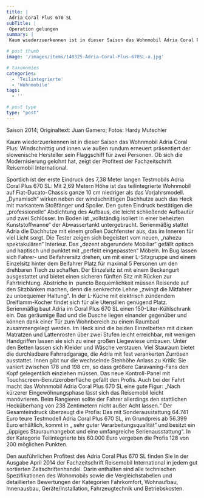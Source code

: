 ```yaml
---
title: |
 Adria Coral Plus 670 SL
subTitle: |
 Operation gelungen
summary: |
 Kaum wiederzuerkennen ist in dieser Saison das Wohnmobil Adria Coral Plus: Windschnittig und innen wie außen rundum erneuert präsentiert der slowenische Hersteller sein Flaggschiff für zwei Personen. Ob sich die Modernisierung gelohnt hat, zeigt der Profitest der Fachzeitschrift Reisemobil International.

# post thumb
image: '/images/items/140325-Adria-Coral-Plus-670SL-a.jpg'

# taxonomies
categories: 
  - 'Teilintegrierte'
  - 'Wohnmobile'
tags:
  - ''

# post type
type: "post"
---
```


<!--[if gte mso 9]><xml> <w:WordDocument> <w:View>Normal</w:View> <w:Zoom>0</w:Zoom> <w:TrackMoves /> <w:TrackFormatting /> <w:HyphenationZone>21</w:HyphenationZone> <w:PunctuationKerning /> <w:ValidateAgainstSchemas /> <w:SaveIfXMLInvalid>false</w:SaveIfXMLInvalid> <w:IgnoreMixedContent>false</w:IgnoreMixedContent> <w:AlwaysShowPlaceholderText>false</w:AlwaysShowPlaceholderText> <w:DoNotPromoteQF /> <w:LidThemeOther>DE</w:LidThemeOther> <w:LidThemeAsian>X-NONE</w:LidThemeAsian> <w:LidThemeComplexScript>X-NONE</w:LidThemeComplexScript> <w:Compatibility> <w:BreakWrappedTables /> <w:SnapToGridInCell /> <w:WrapTextWithPunct /> <w:UseAsianBreakRules /> <w:DontGrowAutofit /> <w:SplitPgBreakAndParaMark /> <w:DontVertAlignCellWithSp /> <w:DontBreakConstrainedForcedTables /> <w:DontVertAlignInTxbx /> <w:Word11KerningPairs /> <w:CachedColBalance /> </w:Compatibility> <m:mathPr> <m:mathFont m:val="Cambria Math" /> <m:brkBin m:val="before" /> <m:brkBinSub m:val="--" /> <m:smallFrac m:val="off" /> <m:dispDef /> <m:lMargin m:val="0" /> <m:rMargin m:val="0" /> <m:defJc m:val="centerGroup" /> <m:wrapIndent m:val="1440" /> <m:intLim m:val="subSup" /> <m:naryLim m:val="undOvr" /> </m:mathPr></w:WordDocument> </xml><![endif]-->Saison 2014; Originaltext: Juan Gamero; Fotos: Hardy Mutschler

<!--[if gte mso 10]> <style> /* Style Definitions */ table.MsoNormalTable {mso-style-name:"Normale Tabelle"; mso-tstyle-rowband-size:0; mso-tstyle-colband-size:0; mso-style-noshow:yes; mso-style-priority:99; mso-style-qformat:yes; mso-style-parent:""; mso-padding-alt:0cm 5.4pt 0cm 5.4pt; mso-para-margin-top:0cm; mso-para-margin-right:0cm; mso-para-margin-bottom:10.0pt; mso-para-margin-left:0cm; line-height:115%; mso-pagination:widow-orphan; font-size:11.0pt; font-family:"Calibri","sans-serif"; mso-ascii-font-family:Calibri; mso-ascii-theme-font:minor-latin; mso-fareast-font-family:"Times New Roman"; mso-fareast-theme-font:minor-fareast; mso-hansi-font-family:Calibri; mso-hansi-theme-font:minor-latin;} </style> <![endif]-->

Kaum wiederzuerkennen ist in dieser Saison das Wohnmobil Adria Coral Plus: Windschnittig und innen wie außen rundum erneuert präsentiert der slowenische Hersteller sein Flaggschiff für zwei Personen. Ob sich die Modernisierung gelohnt hat, zeigt der Profitest der Fachzeitschrift Reisemobil International.

Sportlich ist der erste Eindruck des 7,38 Meter langen Testmobils Adria Coral Plus 670 SL: Mit 2,69 Metern Höhe ist das teilintegrierte Wohnmobil auf Fiat-Ducato-Chassis ganze 10 cm niedriger als das Vorjahrsmodell. „Dynamisch“ wirken neben der windschnittigen Dachhutze auch das Heck mit markantem Stoßfänger und Spoiler. Den guten Eindruck bestätigen die „professionelle“ Abdichtung des Aufbaus, die leicht schließende Aufbautür und zwei Schlösser. Im Boden ist „vollständig isoliert in einer beheizten Kunststoffwanne“ der Abwassertankt untergebracht. Serienmäßig stattet Adria die Dachhutze mit einem großen Dachfenster aus, das im Inneren für viel Licht sorgt. Die Tester zeigen sich begeistert vom neuen, „nahezu spektakulären“ Interieur. Das „dezent abgerundete Mobiliar“ gefällt optisch und haptisch und punktet mit „perfekt eingepassten“ Möbeln. Im Bug lassen sich Fahrer- und Beifahrersitz drehen, um mit einer L-Sitzgruppe und einem Einzelsitz hinter dem Beifahrer Platz für maximal 5 Personen um den drehbaren Tisch zu schaffen. Der Einzelsitz ist mit einem Beckengurt ausgestattet und bietet einen sicheren fünften Sitz mit Rücken zur Fahrtrichtung. Abstriche in  puncto Bequemlichkeit müssen Reisende auf den Sitzbänken machen, denn die senkrechte Lehne „zwingt die Mitfahrer zu unbequemer Haltung“. In der L-Küche mit elektrisch zündendem Dreiflamm-Kocher findet sich für alle Utensilien genügend Platz. Serienmäßig baut Adria im Coral Plus 670 SL einen 150-Liter-Kühlschrank ein. Das geräumige Bad und die Dusche liegen einander gegenüber und können dank einer Tür zum Wohnbereich zu einem Raumbad zusammengelegt werden. Im Heck sind die beiden Einzelbetten mit dicken Matratzen und Lattenrosten über zwei Stufen leicht erreichbar, mit wenigen Handgriffen lassen sie sich zu einer großen Liegewiese umbauen. Unter den Betten lassen sich Kleider und Wäsche verstauen. Viel Stauraum bietet die durchladbare Fahrradgarage, die Adria mit fest verankerten Zurrösen ausstattet. Innen gibt nur die wechselnde Stehhöhe Anlass zu Kritik: Sie variiert zwischen 178 und 198 cm, so dass größere Caravaning-Fans den Kopf gelegentlich einziehen müssen. Das neue Kontroll-Panel mit Touchscreen-Benutzeroberfläche gefällt den Profis. Auch bei der Fahrt macht das Wohnmobil Adria Coral Plus 670 SL eine gute Figur: „Nach kürzerer Eingewöhnungsphase lässt sich das Reisemobil leicht manövrieren. Beim Rangieren sollte der Fahrer allerdings den stattlichen Hecküberhang von 238 Zentimetern nicht außer Acht lassen.“ Der Gesamteindruck überzeugt die Profis: Das mit Sonderausstattung 64.741 Euro teure Testmodell Adria Coral Plus 670 SL, im Grundpreis ab 56.399 Euro erhältlich, kommt in „ sehr guter Verarbeitungsqualität“ und besitzt ein „üppiges Stauraumangebot und eine umfangreiche Serienausstattung“. In der Kategorie Teilintegrierte bis 60.000 Euro vergeben die Profis 128 von 200 möglichen Punkten.

Den ausführlichen Profitest des Adria Coral Plus 670 SL finden Sie in der Ausgabe April 2014 der Fachzeitschrift Reisemobil International in jedem gut sortierten Zeitschriftenhandel. Darin enthalten sind alle technischen Spezifikationen des Wohnmobils sowie die Vergleichstabellen und detaillierten Bewertungen der Kategorien Fahrkomfort, Wohnaufbau, Innenausbau, Geräte/Installation, Fahrzeugtechnik und Betriebskosten.